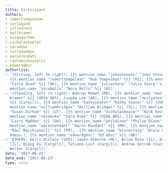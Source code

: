 ```yaml
---
title: Participant
authors:
- roberttempelman
- carlagoad
- juliasharp
- mattkramer
- susandurham
- nicholaskeuler
- saraduke
- larrymadden
- aaronrendahl
- raulmacchiavelli
- edwardgbur
authorlist:
- '(Sitting, left to right): {{% mention_name "johnstevens" "John Stevens" %}} (UT),
  {{% mention_name "roberttempelman" "Rob Tempelman" %}} (MI), {{% mention_name "carlagoad"
  "Carla Goad" %}} (OK), {{% mention_name "juliasharp" "Julia Sharp" %}} (SC), {{%
  mention_name "norabello" "Nora Bello" %}} (KS)'
- '(Standing, left to right): Bahram Momen (MD), {{% mention_name "mattkramer" "Matt
  Kramer" %}} (UDSA-ARS), JungAe Lee (AR), {{% mention_name "neilpaton" "Neil Paton"
  %}} (Cargill), {{% mention_name "kathyyeater" "Kathy Yeater" %}} (USDA-ARS); {{%
  mention_name "williambridges" "William Bridges" %}} (SC), {{% mention_name "susandurham"
  "Susan Durham" %}} (UT), {{% mention_name "nicholaskeuler" "Nick Keuler" %}} (WI),  {{%
  mention_name "saraduke" "Sara Duke" %}} (USDA-ARS), {{% mention_name "larrymadden"
  "Larry Madden" %}} (OH), {{% mention_name "phildixon" "Philip Dixon" %}} (IA), {{%
  mention_name "aaronrendahl" "Aaron Rendahl" %}} (MN), {{% mention_name "raulmacchiavelli"
  "Raul Macchiavelli" %}} (PR),  {{% mention_name "brucecraig" "Bruce Craig" %}} (IN,
  Admin.), {{% mention_name "edwardgbur" "Ed Gbur" %}} (AR)'
- 'OTHERS: Kelci Miclaus (SAS), Jason Osborne (NC), Brian Rice (IL), Esperanza Shenstone
  (IL), Qiong Hu (Cargill), Tatiana Lust (Cargill), Andrea Ostrom (Cargill), Travis
  Wolter (Cargill)'
date: '2017-06-22'
date_end: '2017-06-23'
type: role
---
```

